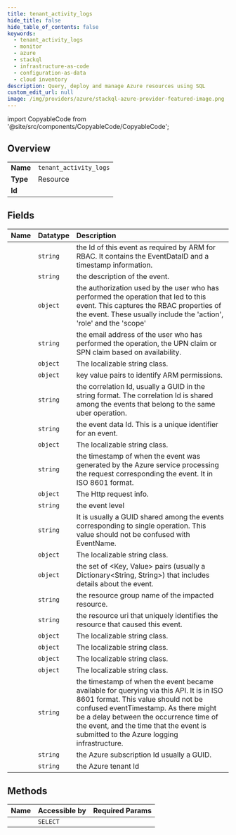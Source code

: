 ```yaml
---
title: tenant_activity_logs
hide_title: false
hide_table_of_contents: false
keywords:
  - tenant_activity_logs
  - monitor
  - azure    
  - stackql
  - infrastructure-as-code
  - configuration-as-data
  - cloud inventory
description: Query, deploy and manage Azure resources using SQL
custom_edit_url: null
image: /img/providers/azure/stackql-azure-provider-featured-image.png
---
```


import CopyableCode from '@site/src/components/CopyableCode/CopyableCode';




## Overview
<table><tbody>
<tr><td><b>Name</b></td><td><code>tenant_activity_logs</code></td></tr>
<tr><td><b>Type</b></td><td>Resource</td></tr>
<tr><td><b>Id</b></td><td><CopyableCode code="azure.monitor.tenant_activity_logs" /></td></tr>
</tbody></table>

## Fields
| Name | Datatype | Description |
|:-----|:---------|:------------|
| <CopyableCode code="id" /> | `string` | the Id of this event as required by ARM for RBAC. It contains the EventDataID and a timestamp information. |
| <CopyableCode code="description" /> | `string` | the description of the event. |
| <CopyableCode code="authorization" /> | `object` | the authorization used by the user who has performed the operation that led to this event. This captures the RBAC properties of the event. These usually include the 'action', 'role' and the 'scope' |
| <CopyableCode code="caller" /> | `string` | the email address of the user who has performed the operation, the UPN claim or SPN claim based on availability. |
| <CopyableCode code="category" /> | `object` | The localizable string class. |
| <CopyableCode code="claims" /> | `object` | key value pairs to identify ARM permissions. |
| <CopyableCode code="correlationId" /> | `string` | the correlation Id, usually a GUID in the string format. The correlation Id is shared among the events that belong to the same uber operation. |
| <CopyableCode code="eventDataId" /> | `string` | the event data Id. This is a unique identifier for an event. |
| <CopyableCode code="eventName" /> | `object` | The localizable string class. |
| <CopyableCode code="eventTimestamp" /> | `string` | the timestamp of when the event was generated by the Azure service processing the request corresponding the event. It in ISO 8601 format. |
| <CopyableCode code="httpRequest" /> | `object` | The Http request info. |
| <CopyableCode code="level" /> | `string` | the event level |
| <CopyableCode code="operationId" /> | `string` | It is usually a GUID shared among the events corresponding to single operation. This value should not be confused with EventName. |
| <CopyableCode code="operationName" /> | `object` | The localizable string class. |
| <CopyableCode code="properties" /> | `object` | the set of &lt;Key, Value&gt; pairs (usually a Dictionary&lt;String, String&gt;) that includes details about the event. |
| <CopyableCode code="resourceGroupName" /> | `string` | the resource group name of the impacted resource. |
| <CopyableCode code="resourceId" /> | `string` | the resource uri that uniquely identifies the resource that caused this event. |
| <CopyableCode code="resourceProviderName" /> | `object` | The localizable string class. |
| <CopyableCode code="resourceType" /> | `object` | The localizable string class. |
| <CopyableCode code="status" /> | `object` | The localizable string class. |
| <CopyableCode code="subStatus" /> | `object` | The localizable string class. |
| <CopyableCode code="submissionTimestamp" /> | `string` | the timestamp of when the event became available for querying via this API. It is in ISO 8601 format. This value should not be confused eventTimestamp. As there might be a delay between the occurrence time of the event, and the time that the event is submitted to the Azure logging infrastructure. |
| <CopyableCode code="subscriptionId" /> | `string` | the Azure subscription Id usually a GUID. |
| <CopyableCode code="tenantId" /> | `string` | the Azure tenant Id |
## Methods
| Name | Accessible by | Required Params |
|:-----|:--------------|:----------------|
| <CopyableCode code="list" /> | `SELECT` |  |
